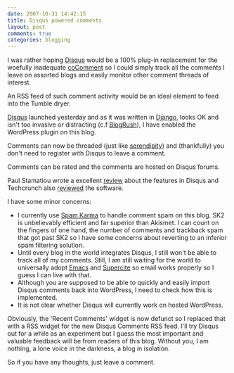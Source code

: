 ```yaml
---
date: 2007-10-31 14:42:15
title: Disqus powered comments
layout: post
comments: true
categories: blogging
---
```

I was rather hoping [Disqus](http://disqus.com) would be a 100% plug-in
replacement for the woefully inadequate
[coComment](http://cocomment.com/) so I could simply track all the
comments I leave on assorted blogs and easily monitor other comment
threads of interest.

An RSS feed of such comment activity would be an ideal element to feed
into the Tumble dryer.

[Disqus](http://www.disqus.com/) launched yesterday and as it was
written in
[Django](http://www.nbrightside.com/blog/2007/09/26/last-django-in-london/),
looks OK and isn't too invasive or distracting (c.f
[BlogRush](http://www.nbrightside.com/blog/2007/09/17/a-rush-of-blood/)),
I have enabled the WordPress plugin on this blog.

Comments can now be threaded (just like
[serendipity](http://www.s9y.org/)) and (thankfully) you don't need to
register with Disqus to leave a comment.

Comments can be rated and the comments are hosted on Disqus forums.

Paul Stamatiou wrote a excellent
[review](http://paulstamatiou.com/2007/10/30/disqus-officially-launches/)
about the features in Disqus and Techcrunch
also
[reviewed](http://www.techcrunch.com/2007/10/30/disqus-joins-the-battle-for-your-blogs-comments/)
the software.

I have some minor concerns:

-   I currently use
    [Spam Karma](http://www.nbrightside.com/blog/2007/07/10/out-with-the-old-in-with-the-new/)
    to handle comment spam on this blog. SK2 is unbelievably efficient
    and far superior than Akismet. I can count on the fingers of one
    hand, the number of comments and trackback spam that got past SK2 so
    I have some concerns about reverting to an inferior spam filtering
    solution.
-   Until every blog in the world integrates Disqus, I still won't be
    able to track all of my comments. Still, I am still waiting for the
    world to universally adopt
    [Emacs](http://www.emacswiki.org/cgi-bin/wiki) and
    [Supercite](http://barry.warsaw.us/elisp/) so email works properly
    so I guess I can live with that.
-   Although you are supposed to be able to quickly and easily import
    Disqus comments back into WordPress, I need to check how this is
    implemented.
-   It is not clear whether Disqus will currently work on hosted
    WordPress.

Obviously, the 'Recent Comments' widget is now defunct so I replaced
that with a RSS widget for the new Disqus Comments RSS feed.
I'll try Disqus out for a while as an experiment but I guess the most
important and valuable feedback will be from readers of this blog.
Without you, I am nothing, a lone voice in the darkness, a blog in
isolation.

So if you have any thoughts, just leave a comment.
